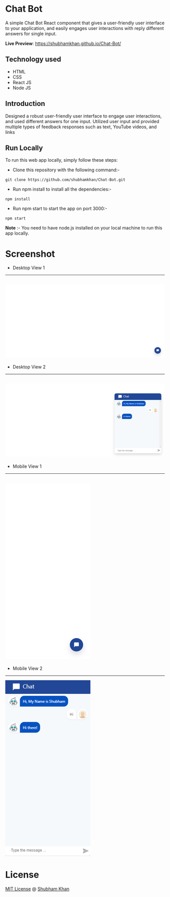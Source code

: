 # Chat Bot

A simple Chat Bot React component that gives a user-friendly user interface to your application, and easily engages user interactions with reply different answers for single input.

**Live Preview**: https://shubhamkhan.github.io/Chat-Bot/

## Technology used

* HTML
* CSS
* React JS
* Node JS

## Introduction

Designed a robust user-friendly user interface to engage user interactions, and used different answers for one input. Utilized user input and provided multiple types of feedback responses such as text, YouTube videos, and links

## Run Locally

To run this web app locally, simply follow these steps:

- Clone this repository with the following command:-

```
git clone https://github.com/shubhamkhan/Chat-Bot.git
```

- Run npm install to install all the dependencies:-

```
npm install
```

- Run npm start to start the app on port 3000:-

```
npm start
```

**Note** :- You need to have node.js installed on your local machine to run this app locally.

# Screenshot
* Desktop View 1
---
![Chat Bot](Laptop_Chat_Bot_Close.png)
---
* Desktop View 2
---
![Chat Bot](Laptop_Chat_Bot_Open.png)
---
* Mobile View 1
---
![Chat Bot](Mobile_Chat_Bot_Close.png)
---
* Mobile View 2
---
![Chat Bot](Mobile_Chat_Bot_Open.png)

# License

[MIT License](https://github.com/shubhamkhan/Chat-Bot/blob/master/LICENSE) @ [Shubham Khan](https://github.com/shubhamkhan/)

